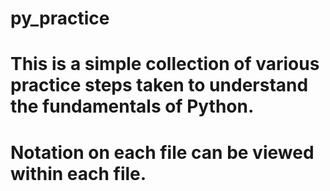 # py_practice

# This is a simple collection of various practice steps taken to understand the fundamentals of Python.
# Notation on each file can be viewed within each file.
